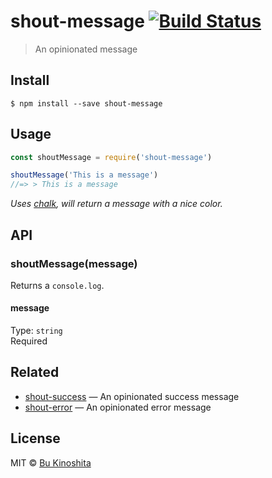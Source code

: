 # shout-message [![Build Status](https://travis-ci.org/bukinoshita/shout-message.svg?branch=master)](https://travis-ci.org/bukinoshita/shout-message)

> An opinionated message

## Install

```
$ npm install --save shout-message
```


## Usage
```js
const shoutMessage = require('shout-message')

shoutMessage('This is a message')
//=> > This is a message
```

_Uses [chalk](https://github.com/chalk/chalk), will return a message with a nice color._

## API

### shoutMessage(message)

Returns a `console.log`.

#### message

Type: `string`<br>
Required


## Related
- [shout-success](https://github.com/bukinoshita/shout-success) — An opinionated success message
- [shout-error](https://github.com/bukinoshita/shout-error) — An opinionated error message


## License

MIT © [Bu Kinoshita](https://bukinoshita.io)
